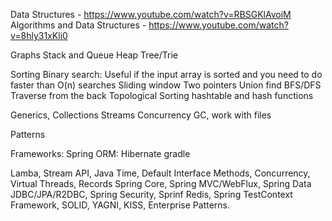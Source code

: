 Data Structures - https://www.youtube.com/watch?v=RBSGKlAvoiM
Algorithms and Data Structures - https://www.youtube.com/watch?v=8hly31xKli0

Graphs
Stack and Queue
Heap
Tree/Trie

Sorting
Binary search: Useful if the input array is sorted and you need to do faster than O(n) searches
Sliding window
Two pointers
Union find
BFS/DFS
Traverse from the back
Topological Sorting
hashtable and hash functions




Generics,
Collections
Streams
Concurrency
GC,
work with files 

Patterns

Frameworks: Spring
ORM: Hibernate
gradle

Lamba, Stream API, Java Time, Default Interface Methods, Concurrency, Virtual Threads, Records
Spring Core, Spring MVC/WebFlux, Spring Data JDBC/JPA/R2DBC, Spring Security, Sprinf Redis, Spring TestContext Framework,
SOLID, YAGNI, KISS, Enterprise Patterns.


